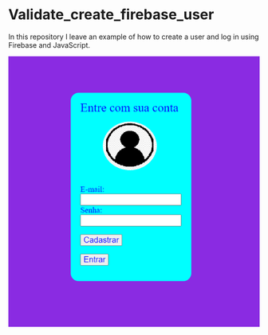 # Validate_create_firebase_user

In this repository I leave an example of how to create a user and log in using Firebase and JavaScript.

![alt text](https://github.com/DaniloPorto30/Validate_create_firebase_user/blob/master/img/Telalogin.png?raw=true)
